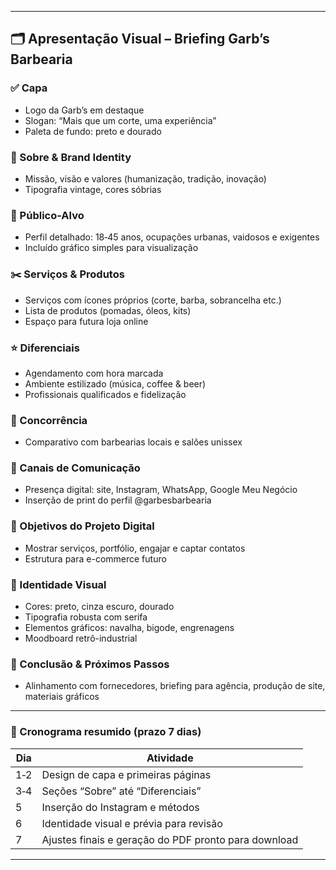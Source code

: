 
---

## 🗂️ Apresentação Visual – Briefing Garb’s Barbearia

### ✅ Capa

* Logo da Garb’s em destaque
* Slogan: “Mais que um corte, uma experiência”
* Paleta de fundo: preto e dourado

### 📄 Sobre & Brand Identity

* Missão, visão e valores (humanização, tradição, inovação)
* Tipografia vintage, cores sóbrias

### 🎯 Público-Alvo

* Perfil detalhado: 18‑45 anos, ocupações urbanas, vaidosos e exigentes
* Incluído gráfico simples para visualização

### ✂️ Serviços & Produtos

* Serviços com ícones próprios (corte, barba, sobrancelha etc.)
* Lista de produtos (pomadas, óleos, kits)
* Espaço para futura loja online

### ⭐ Diferenciais

* Agendamento com hora marcada
* Ambiente estilizado (música, coffee & beer)
* Profissionais qualificados e fidelização

### 🧭 Concorrência

* Comparativo com barbearias locais e salões unissex

### 📱 Canais de Comunicação

* Presença digital: site, Instagram, WhatsApp, Google Meu Negócio
* Inserção de print do perfil @garbesbarbearia

### 🎯 Objetivos do Projeto Digital

* Mostrar serviços, portfólio, engajar e captar contatos
* Estrutura para e-commerce futuro

### 🎨 Identidade Visual

* Cores: preto, cinza escuro, dourado
* Tipografia robusta com serifa
* Elementos gráficos: navalha, bigode, engrenagens
* Moodboard retrô-industrial

### 🚀 Conclusão & Próximos Passos

* Alinhamento com fornecedores, briefing para agência, produção de site, materiais gráficos

---

### 📅 Cronograma resumido (prazo 7 dias)

| Dia | Atividade                                            |
| --- | ---------------------------------------------------- |
| 1‑2 | Design de capa e primeiras páginas                   |
| 3‑4 | Seções “Sobre” até “Diferenciais”                    |
| 5   | Inserção do Instagram e métodos                      |
| 6   | Identidade visual e prévia para revisão              |
| 7   | Ajustes finais e geração do PDF pronto para download |

---



[1]: https://www.scribd.com/document/789595702/BRIEFING-Y-CONTRA-BRIEFING-DISEN-O?utm_source=chatgpt.com "Briefing y Contra-Briefing - Diseño | PDF | Moda | Marketing"
